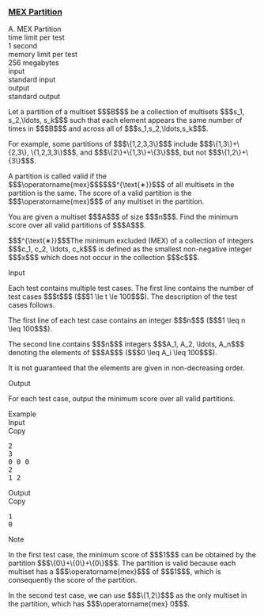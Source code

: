 <h3><a href="https://codeforces.com/contest/2160/problem/A" target="_blank" rel="noopener noreferrer">MEX Partition</a></h3>

<div class="header"><div class="title">A. MEX Partition</div><div class="time-limit"><div class="property-title">time limit per test</div>1 second</div><div class="memory-limit"><div class="property-title">memory limit per test</div>256 megabytes</div><div class="input-file input-standard"><div class="property-title">input</div>standard input</div><div class="output-file output-standard"><div class="property-title">output</div>standard output</div></div><div><p> </p><p>Let a <span class="tex-font-style-it">partition</span> of a multiset $$$B$$$ be a collection of multisets $$$s_1, s_2,\ldots, s_k$$$ such that each element appears the same number of times in $$$B$$$ and across all of $$$s_1,s_2,\ldots,s_k$$$.</p><p>For example, some partitions of $$$\{1,2,3,3\}$$$ include $$$\{1,3\}+\{2,3\}, \{1,2,3,3\}$$$, and $$$\{2\}+\{1,3\}+\{3\}$$$, but not $$$\{1,2\}+\{3\}$$$. </p><p>A partition is called <span class="tex-font-style-it">valid</span> if the $$$\operatorname{mex}$$$$$$^{\text{∗}}$$$ of all multisets in the partition is the same. The <span class="tex-font-style-it">score</span> of a valid partition is the $$$\operatorname{mex}$$$ of any multiset in the partition.</p><p>You are given a multiset $$$A$$$ of size $$$n$$$. Find the <span class="tex-font-style-bf">minimum</span> <span class="tex-font-style-it">score</span> over all valid partitions of $$$A$$$.</p><div class="statement-footnote"><p>$$$^{\text{∗}}$$$The minimum excluded (MEX) of a collection of integers $$$c_1, c_2, \ldots, c_k$$$ is defined as the smallest non-negative integer $$$x$$$ which does not occur in the collection $$$c$$$. </p></div></div><div class="input-specification"><div class="section-title">Input</div><p>Each test contains multiple test cases. The first line contains the number of test cases $$$t$$$ ($$$1 \le t \le 100$$$). The description of the test cases follows. </p><p>The first line of each test case contains an integer $$$n$$$ ($$$1 \leq n \leq 100$$$).</p><p>The second line contains $$$n$$$ integers $$$A_1, A_2, \ldots, A_n$$$ denoting the elements of $$$A$$$ ($$$0 \leq A_i \leq 100$$$).</p><p>It is <span class="tex-font-style-bf">not guaranteed</span> that the elements are given in non-decreasing order.</p></div><div class="output-specification"><div class="section-title">Output</div><p>For each test case, output the minimum <span class="tex-font-style-it">score</span> over all valid partitions.</p></div><div class="sample-tests"><div class="section-title">Example</div><div class="sample-test"><div class="input"><div class="title">Input<div title="Copy" data-clipboard-target="#id002911945560269491" id="id007043286897689418" class="input-output-copier">Copy</div></div><pre id="id002911945560269491"><div class="test-example-line test-example-line-even test-example-line-0">2</div><div class="test-example-line test-example-line-odd test-example-line-1">3</div><div class="test-example-line test-example-line-odd test-example-line-1">0 0 0</div><div class="test-example-line test-example-line-even test-example-line-2">2</div><div class="test-example-line test-example-line-even test-example-line-2">1 2</div></pre></div><div class="output"><div class="title">Output<div title="Copy" data-clipboard-target="#id008030355215716461" id="id000855303314605389" class="input-output-copier">Copy</div></div><pre id="id008030355215716461"><div class="test-example-line test-example-line-odd test-example-line-1">1</div><div class="test-example-line test-example-line-even test-example-line-2">0</div></pre></div></div></div><div class="note"><div class="section-title">Note</div><p>In the first test case, the minimum score of $$$1$$$ can be obtained by the partition $$$\{0\}+\{0\}+\{0\}$$$. The partition is valid because each multiset has a $$$\operatorname{mex}$$$ of $$$1$$$, which is consequently the score of the partition.</p><p>In the second test case, we can use $$$\{1,2\}$$$ as the only multiset in the partition, which has $$$\operatorname{mex} 0$$$.</p></div>
